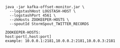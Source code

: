     java -jar kafka-offset-monitor.jar \
      --logstashHost LOGSTASH-HOST \
      --logstashPort 4561 \
      --zkHosts ZOOKEEPER-HOSTS \
      --spoutId StormSpout_TWITTER_RECORDS
    
    ZOOKEEPER-HOSTS:
    host:port[,host:port]
    example: 10.0.0.1:2181,10.0.0.2:2181,10.0.0.3:2181

